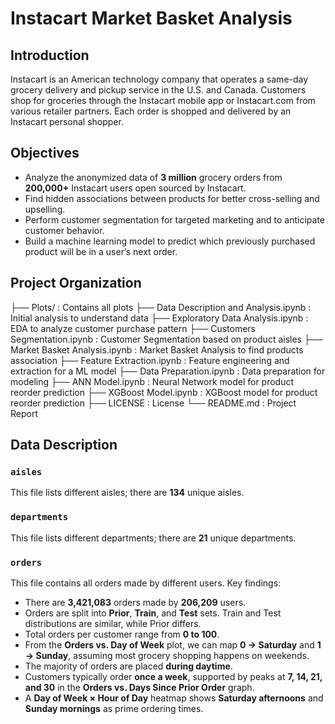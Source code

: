 # Instacart Market Basket Analysis

## Introduction
Instacart is an American technology company that operates a same-day grocery delivery and pickup service in the U.S. and Canada. Customers shop for groceries through the Instacart mobile app or Instacart.com from various retailer partners. Each order is shopped and delivered by an Instacart personal shopper.

## Objectives
- Analyze the anonymized data of **3 million** grocery orders from **200,000+** Instacart users open sourced by Instacart.
- Find hidden associations between products for better cross-selling and upselling.
- Perform customer segmentation for targeted marketing and to anticipate customer behavior.
- Build a machine learning model to predict which previously purchased product will be in a user’s next order.

## Project Organization
├── Plots/ : Contains all plots
├── Data Description and Analysis.ipynb : Initial analysis to understand data
├── Exploratory Data Analysis.ipynb : EDA to analyze customer purchase pattern
├── Customers Segmentation.ipynb : Customer Segmentation based on product aisles
├── Market Basket Analysis.ipynb : Market Basket Analysis to find products association
├── Feature Extraction.ipynb : Feature engineering and extraction for a ML model
├── Data Preparation.ipynb : Data preparation for modeling
├── ANN Model.ipynb : Neural Network model for product reorder prediction
├── XGBoost Model.ipynb : XGBoost model for product reorder prediction
├── LICENSE : License
└── README.md : Project Report

## Data Description

### `aisles`
This file lists different aisles; there are **134** unique aisles.

### `departments`
This file lists different departments; there are **21** unique departments.

### `orders`
This file contains all orders made by different users. Key findings:
- There are **3,421,083** orders made by **206,209** users.
- Orders are split into **Prior**, **Train**, and **Test** sets. Train and Test distributions are similar, while Prior differs.
- Total orders per customer range from **0 to 100**.
- From the **Orders vs. Day of Week** plot, we can map **0 → Saturday** and **1 → Sunday**, assuming most grocery shopping happens on weekends.
- The majority of orders are placed **during daytime**.
- Customers typically order **once a week**, supported by peaks at **7, 14, 21, and 30** in the **Orders vs. Days Since Prior Order** graph.
- A **Day of Week × Hour of Day** heatmap shows **Saturday afternoons** and **Sunday mornings** as prime ordering times.
